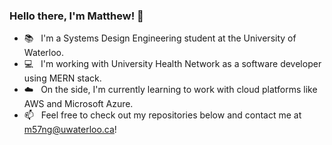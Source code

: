 ### Hello there, I'm Matthew! 🤠

- 📚&nbsp;&nbsp;&nbsp;I'm a Systems Design Engineering student at the University of Waterloo.
- 💻&nbsp;&nbsp;&nbsp;I'm working with University Health Network as a software developer using MERN stack.
- ☁️&nbsp;&nbsp;&nbsp;On the side, I'm currently learning to work with cloud platforms like AWS and Microsoft Azure.
- 📫&nbsp;&nbsp;&nbsp;Feel free to check out my repositories below and contact me at m57ng@uwaterloo.ca!
